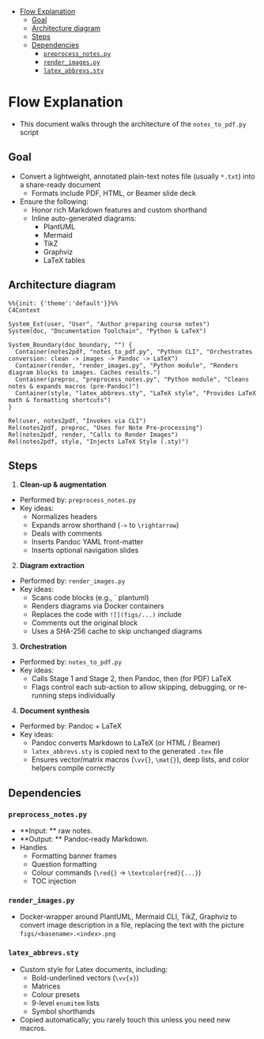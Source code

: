 <!-- toc -->

- [Flow Explanation](#flow-explanation)
  * [Goal](#goal)
  * [Architecture diagram](#architecture-diagram)
  * [Steps](#steps)
  * [Dependencies](#dependencies)
    + [`preprocess_notes.py`](#preprocess_notespy)
    + [`render_images.py`](#render_imagespy)
    + [`latex_abbrevs.sty`](#latex_abbrevssty)

<!-- tocstop -->

# Flow Explanation

- This document walks through the architecture of the `notes_to_pdf.py` script

## Goal

- Convert a lightweight, annotated plain-text notes file (usually `*.txt`) into
  a share-ready document
  - Formats include PDF, HTML, or Beamer slide deck
- Ensure the following:
  - Honor rich Markdown features and custom shorthand
  - Inline auto-generated diagrams:
    - PlantUML
    - Mermaid
    - TikZ
    - Graphviz
    - LaTeX tables

## Architecture diagram

```mermaid
%%{init: {'theme':'default'}}%%
C4Context

System_Ext(user, "User", "Author preparing course notes")
System(doc, "Documentation Toolchain", "Python & LaTeX")

System_Boundary(doc_boundary, "") {
  Container(notes2pdf, "notes_to_pdf.py", "Python CLI", "Orchestrates conversion: clean -> images -> Pandoc -> LaTeX")
  Container(render, "render_images.py", "Python module", "Renders diagram blocks to images. Caches results.")
  Container(preproc, "preprocess_notes.py", "Python module", "Cleans notes & expands macros (pre-Pandoc)")
  Container(style, "latex_abbrevs.sty", "LaTeX style", "Provides LaTeX math & formatting shortcuts")
}

Rel(user, notes2pdf, "Invokes via CLI")
Rel(notes2pdf, preproc, "Uses for Note Pre-processing")
Rel(notes2pdf, render, "Calls to Render Images")
Rel(notes2pdf, style, "Injects LaTeX Style (.sty)")
```

## Steps

1. **Clean-up & augmentation**

- Performed by: `preprocess_notes.py`
- Key ideas:
  - Normalizes headers
  - Expands arrow shorthand (`->` to `\rightarrow`)
  - Deals with comments
  - Inserts Pandoc YAML front-matter
  - Inserts optional navigation slides

2. **Diagram extraction**

- Performed by: `render_images.py`
- Key ideas:
  - Scans code blocks (e.g., ` plantuml)
  - Renders diagrams via Docker containers
  - Replaces the code with `![](figs/...)` include
  - Comments out the original block
  - Uses a SHA-256 cache to skip unchanged diagrams

3. **Orchestration**

- Performed by: `notes_to_pdf.py`
- Key ideas:
  - Calls Stage 1 and Stage 2, then Pandoc, then (for PDF) LaTeX
  - Flags control each sub-action to allow skipping, debugging, or re-running
    steps individually

4. **Document synthesis**

- Performed by: Pandoc + LaTeX
- Key ideas:
  - Pandoc converts Markdown to LaTeX (or HTML / Beamer)
  - `latex_abbrevs.sty` is copied next to the generated `.tex` file
  - Ensures vector/matrix macros (`\vv{}`, `\mat{}`), deep lists, and color
    helpers compile correctly

## Dependencies

### `preprocess_notes.py`

- **Input: ** raw notes.
- **Output: ** Pandoc‑ready Markdown.
- Handles
  - Formatting banner frames
  - Question formatting
  - Colour commands (`\red{}` -> `\textcolor{red}{...}`)
  - TOC injection

### `render_images.py`

- Docker‑wrapper around PlantUML, Mermaid CLI, TikZ, Graphviz to convert image
  description in a file, replacing the text with the picture
  `figs/<basename>.<index>.png`

### `latex_abbrevs.sty`

- Custom style for Latex documents, including:
  - Bold-underlined vectors (`\vv{x}`)
  - Matrices
  - Colour presets
  - 9-level `enumitem` lists
  - Symbol shorthands
- Copied automatically; you rarely touch this unless you need new macros.
